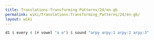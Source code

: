 ```yaml
---
title: Translations:Transforming Patterns/24/en-gb
permalink: wiki/Translations:Transforming_Patterns/24/en-gb/
layout: wiki
---
```


``` haskell
d1 $ every 4 (# vowel "a o") $ sound "arpy arpy:1 arpy:2 arpy:3"
```

